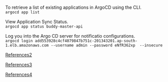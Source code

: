 
To retrieve a list of existing applications in ArgoCD using the CLI.\
`argocd app list`

View Application Sync Status.\
`argocd app status buddy-master-api`

Log you into the Argo CD server for notificatio configurations.\
`argocd login add553928c4cf4079847b751c-201343201.ap-south-1.elb.amazonaws.com --username admin --password eNfR362xp  --insecure`




[References2](https://www.youtube.com/watch?v=T-ERIOb_3z0&list=PLYrn63eEqAzYttcyB6On1oH35O5rxgDt4&index=2)

[References3](https://github.com/mohammadll)

[References4](https://github.com/devopshobbies)

